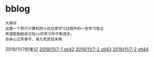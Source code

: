 # bblog
    大家好 
    这是一个转行计算机的小白记录学习过程中的一些学习笔记
    希望能勉励自己在cs的学习中不断进步。
    亦余心之所善兮，虽九死其犹未悔
2019/11/7的笔记
            [2019/11/7-1 stl42](https://github.com/952362235/bblog/commit/6052582d120b38e75b41d7bfa3373d3e0e52910f)
            [2019/11/7-2 stl43](https://github.com/952362235/bblog/blob/master/2019.11.7%20-2)
            [2019/11/7-2 stl44](https://github.com/952362235/bblog/blob/master/2019.11.7%20-3)
